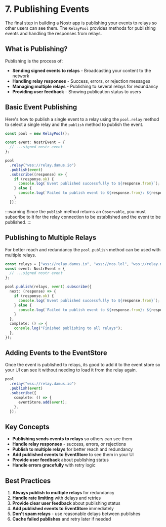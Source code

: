 # 7. Publishing Events

The final step in building a Nostr app is publishing your events to relays so other users can see them. The `RelayPool` provides methods for publishing events and handling the responses from relays.

## What is Publishing?

Publishing is the process of:

- **Sending signed events to relays** - Broadcasting your content to the network
- **Handling relay responses** - Success, errors, or rejection messages
- **Managing multiple relays** - Publishing to several relays for redundancy
- **Providing user feedback** - Showing publication status to users

## Basic Event Publishing

Here's how to publish a single event to a relay using the `pool.relay` method to select a single relay and the `publish` method to publish the event.

```typescript
const pool = new RelayPool();

const event: NostrEvent = {
  // ...signed nostr event
};

pool
  .relay("wss://relay.damus.io")
  .publish(event)
  .subscribe((response) => {
    if (response.ok) {
      console.log(`Event published successfully to ${response.from}`);
    } else {
      console.log(`Failed to publish event to ${response.from}: ${response.reason}`);
    }
  });
```

:::warning
Since the `publish` method returns an `Observable`, you must subscribe to it for the relay connection to be established and the event to be published.
:::

## Publishing to Multiple Relays

For better reach and redundancy the `pool.publish` method can be used with multiple relays.

```typescript
const relays = ["wss://relay.damus.io", "wss://nos.lol", "wss://relay.nostr.band"];
const event: NostrEvent = {
  // ...signed nostr event
};

pool.publish(relays, event).subscribe({
  next: (response) => {
    if (response.ok) {
      console.log(`Event published successfully to ${response.from}`);
    } else {
      console.log(`Failed to publish event to ${response.from}: ${response.reason}`);
    }
  },
  complete: () => {
    console.log("Finished publishing to all relays");
  },
});
```

## Adding Events to the EventStore

Once the event is published to relays, its good to add it to the event store so your UI can see it without needing to load it from the relay again.

```typescript
pool
  .relay("wss://relay.damus.io")
  .publish(event)
  .subscribe({
    complete: () => {
      eventStore.add(event);
    },
  });
```

## Key Concepts

- **Publishing sends events to relays** so others can see them
- **Handle relay responses** - success, errors, or rejections
- **Publish to multiple relays** for better reach and redundancy
- **Add published events to EventStore** to see them in your UI
- **Provide user feedback** about publishing status
- **Handle errors gracefully** with retry logic

## Best Practices

1. **Always publish to multiple relays** for redundancy
2. **Handle rate limiting** with delays and retries
3. **Provide clear user feedback** about publishing status
4. **Add published events to EventStore** immediately
5. **Don't spam relays** - use reasonable delays between publishes
6. **Cache failed publishes** and retry later if needed
